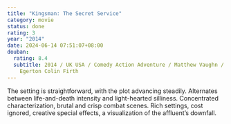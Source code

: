 ```yaml
---
title: "Kingsman: The Secret Service"
category: movie
status: done
rating: 3
year: "2014"
date: 2024-06-14 07:51:07+08:00
douban:
  rating: 8.4
  subtitle: 2014 / UK USA / Comedy Action Adventure / Matthew Vaughn / Taron
    Egerton Colin Firth
---
```


The setting is straightforward, with the plot advancing steadily. Alternates between life-and-death intensity and light-hearted silliness. Concentrated characterization, brutal and crisp combat scenes. Rich settings, cost ignored, creative special effects, a visualization of the affluent’s downfall.
